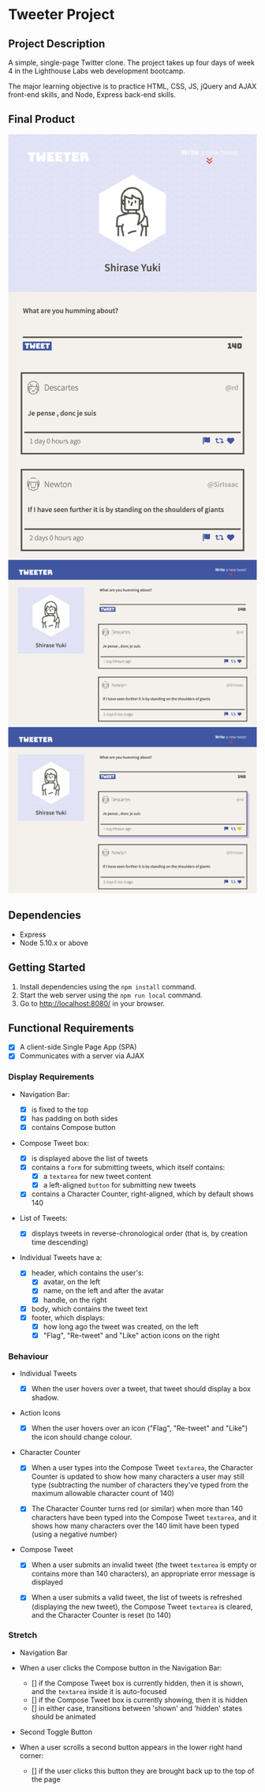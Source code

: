 # Tweeter Project
## Project Description
A simple, single-page Twitter clone. The project takes up four days of week 4 in the Lighthouse Labs web development bootcamp.

The major learning objective is to practice HTML, CSS, JS, jQuery and AJAX front-end skills, and  Node, Express back-end skills.

## Final Product

!["mobile version"](https://github.com/GraceWXT/tweeter/blob/master/docs/localhost_8080_(iPad%20Air).png?raw=true)
!["desktop version regular state"](https://github.com/GraceWXT/tweeter/blob/master/docs/localhost_8080_(desktop).png?raw=true)
!["desktop version, <article> and 'like' button hovered"](https://github.com/GraceWXT/tweeter/blob/master/docs/localhost_8080_%20(desktop_hover).png?raw=true)

## Dependencies

- Express
- Node 5.10.x or above

## Getting Started

1. Install dependencies using the `npm install` command.
2. Start the web server using the `npm run local` command.
3. Go to <http://localhost:8080/> in your browser.

## Functional Requirements

*   [x] A client-side Single Page App (SPA)
*   [x] Communicates with a server via AJAX

### Display Requirements

*   Navigation Bar:

    *   [x] is fixed to the top
    *   [x] has padding on both sides
    *   [x] contains Compose button  

*   Compose Tweet box:

    *   [x] is displayed above the list of tweets
    *   [x] contains a `form` for submitting tweets, which itself contains:
        *   [x] a `textarea` for new tweet content
        *   [x] a left-aligned `button` for submitting new tweets
    *   [x] contains a Character Counter, right-aligned, which by default shows 140
*   List of Tweets:

    *   [x] displays tweets in reverse-chronological order (that is, by creation time descending)
*   Individual Tweets have a:

    *   [x] header, which contains the user's:
        *   [x] avatar, on the left
        *   [x] name, on the left and after the avatar
        *   [x] handle, on the right
    *   [x] body, which contains the tweet text
    *   [x] footer, which displays:
        *   [x] how long ago the tweet was created, on the left
        *   [x] "Flag", "Re-tweet" and "Like" action icons on the right

### Behaviour

* Individual Tweets

  *   [x] When the user hovers over a tweet, that tweet should display a box shadow.

* Action Icons

  *   [x] When the user hovers over an icon ("Flag", "Re-tweet" and "Like") the icon should change colour.

* Character Counter

  *   [x] When a user types into the Compose Tweet `textarea`, the Character Counter is updated to show how many characters a user may still type (subtracting the number of characters they've typed from the maximum allowable character count of 140)

  *   [x] The Character Counter turns red (or similar) when more than 140 characters have been typed into the Compose Tweet `textarea`, and it shows how many characters over the 140 limit have been typed (using a negative number)

* Compose Tweet

  *   [x] When a user submits an invalid tweet (the tweet `textarea` is empty or contains more than 140 characters), an appropriate error message is displayed

  *   [x] When a user submits a valid tweet, the list of tweets is refreshed (displaying the new tweet), the Compose Tweet `textarea` is cleared, and the Character Counter is reset (to 140)

### Stretch

* Navigation Bar

*   When a user clicks the Compose button in the Navigation Bar:
    *   [] if the Compose Tweet box is currently hidden, then it is shown, and the `textarea` inside it is auto-focused
    *   [] if the Compose Tweet box is currently showing, then it is hidden
    *   [] in either case, transitions between 'shown' and 'hidden' states should be animated

* Second Toggle Button

*   When a user scrolls a second button appears in the lower right hand corner:
    *   [] if the user clicks this button they are brought back up to the top of the page